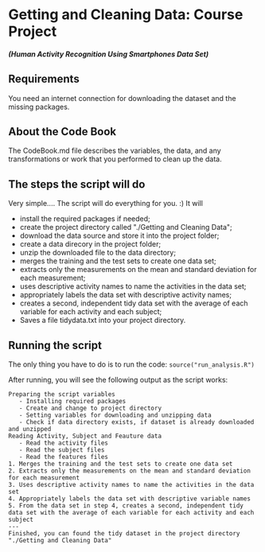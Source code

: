 # Getting and Cleaning Data: Course Project 
##### (Human Activity Recognition Using Smartphones Data Set)

## Requirements
You need an internet connection for downloading the dataset and the missing packages.

## About the Code Book
The CodeBook.md file describes the variables, the data, and any transformations or work that you performed to clean up the data.

## The steps the script will do
Very simple.... The script will do everything for you. :) It will

- install the required packages if needed;
- create the project directory called "./Getting and Cleaning Data";
- download the data source and store it into the project folder;
- create a data direcory in the project folder;
- unzip the downloaded file to the data directory;
- merges the training and the test sets to create one data set;
- extracts only the measurements on the mean and standard deviation for each measurement;
- uses descriptive activity names to name the activities in the data set;
- appropriately labels the data set with descriptive activity names;
- creates a second, independent tidy data set with the average of each variable for each activity and each subject;
- Saves a file tidydata.txt into your project directory.

## Running the script
The only thing you have to do is to run the code:
`source("run_analysis.R")`

After running, you will see the following output as the script works:

	Preparing the script variables
	   - Installing required packages
	   - Create and change to project directory
	   - Setting variables for downloading and unzipping data
	   - Check if data directory exists, if dataset is already downloaded and unzipped
	Reading Activity, Subject and Feauture data
	   - Read the activity files
	   - Read the subject files
	   - Read the features files
	1. Merges the training and the test sets to create one data set
	2. Extracts only the measurements on the mean and standard deviation for each measurement
	3. Uses descriptive activity names to name the activities in the data set
	4. Appropriately labels the data set with descriptive variable names
	5. From the data set in step 4, creates a second, independent tidy data set with the average of each variable for each activity and each subject
	---
	Finished, you can found the tidy dataset in the project directory "./Getting and Cleaning Data"
